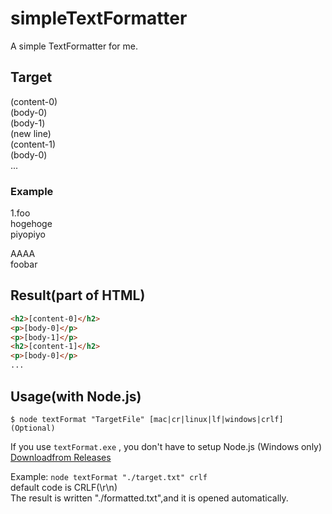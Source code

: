 # simpleTextFormatter  
A simple TextFormatter for me.
  
## Target  
(content-0)  
(body-0)  
(body-1)  
(new line)  
(content-1)  
(body-0)  
...  
  
### Example
1.foo  
hogehoge  
piyopiyo  
  
AAAA  
foobar  

## Result(part of HTML)
```html
<h2>[content-0]</h2>
<p>[body-0]</p>
<p>[body-1]</p>
<h2>[content-1]</h2>
<p>[body-0]</p>
...
```
  
  
## Usage(with Node.js)
```
$ node textFormat "TargetFile" [mac|cr|linux|lf|windows|crlf](Optional)
```
If you use `textFormat.exe` , you don't have to setup Node.js (Windows only)  
[Downloadfrom Releases](https://github.com/yyhome-tromb/simpleTextFormatter/releases/tag/v1.0)  

Example: `node textFormat "./target.txt" crlf`  
default code is CRLF(\\r\\n)  
The result is written "./formatted.txt",and it is opened automatically.  
